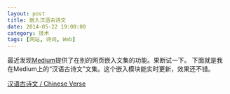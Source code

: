 ```yaml
---
layout: post
title: 嵌入汉语古诗文
date: 2014-05-22 19:00:00
category: 技术
tags: [网站, 诗词, Web]
---
```


最近发现[Medium](http://medium.com)提供了在别的网页嵌入文集的功能。果断试一下。
下面就是我在Medium上的“汉语古诗文”文集。这个嵌入模块能实时更新，效果还不错。

<!--more-->

<script async src="https://static.medium.com/embed.js"></script><a class="m-collection" href="https://medium.com/chinese-traditional-poems">汉语古诗文 / Chinese Verse</a>